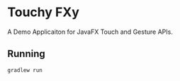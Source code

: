 Touchy FXy
==========

A Demo Applicaiton for JavaFX Touch and Gesture APIs.


Running
-------

`gradlew run`